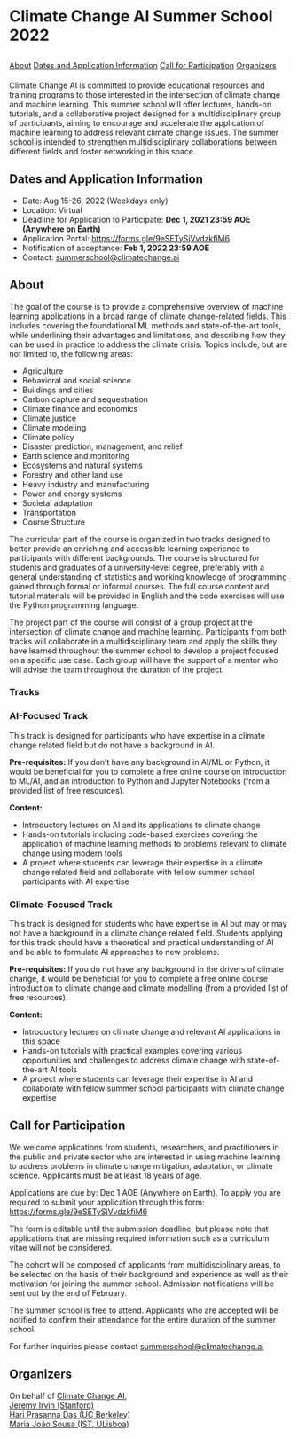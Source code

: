 <h1>Climate Change AI Summer School 2022<br></h1>

<div class='buttons' id='sticky-nav'>
  <a class='button' href='#about'>About</a>
  <a class='button' href='#dates-and-application-information'>Dates and Application Information</a>
  <a class='button' href='#call-for-participation'>Call for Participation</a>
  <a class='button' href='#organizers'>Organizers</a>
</div>

Climate Change AI is committed to provide educational resources and training programs to those interested in the intersection of climate change and machine learning. This summer school will offer lectures, hands-on tutorials, and a collaborative project designed for a multidisciplinary group of participants, aiming to encourage and accelerate the application of machine learning to address relevant climate change issues. The summer school is intended to strengthen multidisciplinary collaborations between different fields and foster networking in this space. 

## Dates and Application Information
- Date: Aug 15-26, 2022 (Weekdays only)
- Location: Virtual
- Deadline for Application to Participate: <b>Dec 1, 2021 23:59 AOE (Anywhere on Earth)</b>
- Application Portal: <https://forms.gle/9eSETySjVvdzkfiM6>
- Notification of acceptance: <b>Feb 1, 2022 23:59 AOE</b>
- Contact: <summerschool@climatechange.ai>

## About

The goal of the course is to provide a comprehensive overview of machine learning applications in a broad range of climate change-related fields. This includes covering  the foundational ML methods and state-of-the-art tools, while underlining their advantages and limitations, and describing how they can be used in practice to address the climate crisis. Topics include, but are not limited to, the following areas:
  - Agriculture 
  - Behavioral and social science
  - Buildings and cities
  - Carbon capture and sequestration
  - Climate finance and economics
  - Climate justice
  - Climate modeling
  - Climate policy
  - Disaster prediction, management, and relief
  - Earth science and monitoring
  - Ecosystems and natural systems
  - Forestry and other land use
  - Heavy industry and manufacturing
  - Power and energy systems
  - Societal adaptation
  - Transportation
  - Course Structure

The curricular part of the course is organized in two tracks designed to better provide an enriching and accessible learning experience to participants with different backgrounds. The course is structured for students and graduates of a university-level degree, preferably with a general understanding of statistics and working knowledge of programming gained through formal or informal courses. The full course content and tutorial materials will be provided in English and the code exercises will use the Python programming language. 

The project part of the course will consist of a group project at the intersection of climate change and machine learning. Participants from both tracks will collaborate in a multidisciplinary team and apply the skills they have learned throughout the summer school to develop a project focused on a specific use case. Each group will have the support of a mentor who will advise the team throughout the duration of the project.

### Tracks 
### AI-Focused Track
This track is designed for participants who have expertise in a climate change related field but do not have a background in AI. 

**Pre-requisites:** If you don’t have any background in AI/ML or Python, it would be beneficial for you to complete a free online course on introduction to ML/AI, and an introduction to Python and Jupyter Notebooks (from a provided list of free resources).

**Content:**
  - Introductory lectures on AI and its applications to climate change
  - Hands-on tutorials including code-based exercises covering the application of machine learning methods to problems relevant to climate change using modern tools
  - A project where students can leverage their expertise in a climate change related field and collaborate with fellow summer school participants with AI expertise

### Climate-Focused Track
This track is designed for students who have expertise in AI but may or may not have a background in a climate change related field. Students applying for this track should have a theoretical and practical understanding of AI and be able to formulate AI approaches  to  new problems.
 
**Pre-requisites:** If you do not have any background in the drivers of climate change, it would be beneficial for you to complete a free online course introduction to climate change and climate modelling (from a provided list of free resources).
 
**Content:**
   - Introductory lectures on climate change and relevant AI applications in this space
   - Hands-on tutorials with practical examples covering various opportunities and challenges to address climate change with state-of-the-art AI tools
   - A project where students can leverage their expertise in AI and collaborate with fellow summer school participants  with climate change expertise


## Call for Participation

We welcome applications from students, researchers, and practitioners in the public and private sector who are interested in using machine learning to address problems in climate change mitigation, adaptation, or climate science. Applicants must be at least 18 years of age. 
 
Applications are due by: Dec 1 AOE (Anywhere on Earth). To apply you are required to submit your application through this form:
https://forms.gle/9eSETySjVvdzkfiM6

The form is editable until the submission deadline, but please note that applications that are missing required information such as a curriculum vitae will not be considered.

The cohort will be composed of applicants from multidisciplinary areas, to be selected on the basis of their background and experience as well as their motivation for joining the summer school.  Admission notifications will be sent out by the end of February. 

The summer school is free to attend. Applicants who are accepted will be notified to confirm their attendance for the entire duration of the summer school.

For further inquiries please contact summerschool@climatechange.ai

## Organizers

On behalf of [Climate Change AI](https://www.climatechange.ai/),<br>
[Jeremy Irvin (Stanford)](https://jirvin16.github.io/)<br>
[Hari Prasanna Das (UC Berkeley)](http://hariprasanna.com/)<br>
[Maria João Sousa (IST, ULisboa)](https://www.linkedin.com/in/mariajoaosousa/)<br>

<!-- ## FAQ

### Eligibility

_Q: Does my institution qualify as an "accredited university or academic research institution" under the eligibility criteria of this grant?_<br>
A: For the purposes of this grant, we consider any officially-recognized non-profit academic institution with faculty to be an "accredited university or academic research institution," and therefore eligible to be a lead institution on a proposal. If you’re unsure as to whether your institution qualifies under these criteria, feel free to email us at <grants@climatechange.ai>.

_Q: I am from a US national lab. Does this count as an eligible "academic research institution"?_<br>
A: US national labs and federally funded research and development centers (FFRDCs) are unfortunately not eligible to be the lead institution on a proposal.

_Q: I am from an eligible “accredited university or academic research institution” as defined above and hold a post-PhD research position at that institution, but am not technically considered either a postdoc or faculty member. Am I eligible to be a PI?_<br>
A: Yes. Anyone at an eligible lead institution as defined above who holds a post-PhD research position of postdoctoral level or above, and is allowed by their institution to hold grants, is eligible to apply as a PI. -->

<!-- ## Sponsors

### Supported By
 -->
<!-- <div class='logo-wrapper'>
  <img src='/images/innovation_grants_partners_logo.png'>
</div> -->

<!-- ### Fiscal Sponsor

<div class='logo-wrapper'>
  <img src='/images/future_earth.png'>
</div>
 -->
<style>
:root {
  --sticky-nav-height: 59px;
}

.logo-wrapper img {
    width: 24rem;
    max-width: 100%;
    margin: 0 auto;
    display: block;
}

@media screen and (min-width: 651px) {
  #sticky-nav {
    position: -webkit-sticky;
    position: sticky;
    background: white;
    width: 100%;
    z-index: 1;
    padding-top: 10px;
    padding-bottom: 5px;
  }
}

@media screen and (min-width: 1024px) {
  #sticky-nav {
    top: var(--navbar-height-normal);
  }

  h1, h2, h3 {
    scroll-margin-top: calc(var(--navbar-height-normal) + var(--sticky-nav-height));
    scroll-snap-margin-top: calc(var(--navbar-height-normal) + var(--sticky-nav-height));
  }
}

@media screen and (min-width: 651px) and (max-width: 1023px) {
  #sticky-nav {
    top: var(--navbar-height-mobile);
  }

  h1, h2, h3 {
    scroll-margin-top: calc(var(--navbar-height-mobile) + var(--sticky-nav-height));
    scroll-snap-margin-top: calc(var(--navbar-height-mobile) + var(--sticky-nav-height));
  }
}
</style>

<script>
$(document).ready(() => {
  const $stickyNav = $('#sticky-nav');

  $('#content h2').each((i, h2) => {
    $stickyNav.append(`<a class='button' href="#${h2.id}">${h2.innerText}</a>`);
  });

  document.documentElement.style.setProperty('--sticky-nav-height', `${$stickyNav.outerHeight()}px`);

  $(window).on("resize orientationchange", () => {
    document.documentElement.style.setProperty('--sticky-nav-height', `${$stickyNav.outerHeight()}px`);
  });

  // Fix an issue where the sticky nav covers the <h> element when visiting the
  // anchor link directly from a URL
  if ($(location.hash).length) {
    setTimeout(() => {
      $(location.hash)[0].scrollIntoView();
    }, 1);
  }
});
</script>

